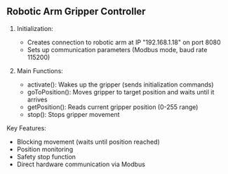 Robotic Arm Gripper Controller
-----------------------------

1. Initialization:
   - Creates connection to robotic arm at IP "192.168.1.18" on port 8080
   - Sets up communication parameters (Modbus mode, baud rate 115200)

2. Main Functions:
   - activate(): Wakes up the gripper (sends initialization commands)
   - goToPosition(): Moves gripper to target position and waits until it arrives
   - getPosition(): Reads current gripper position (0-255 range)
   - stop(): Stops gripper movement


Key Features:
- Blocking movement (waits until position reached)
- Position monitoring
- Safety stop function
- Direct hardware communication via Modbus